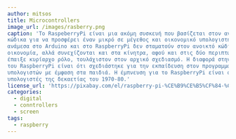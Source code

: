 ```yaml
---
author: mitsos
title: Microcontrollers
image_url: /images/rasberry.png
caption: 'Tο RaspeberryPi είναι μια ακόμη συσκευή που βασίζεται στον ανοικτό
κώδικα για να προσφέρει έναν μικρό σε μέγεθος και οικονομικό υπολογιστή. Οι ομοιότητες
ανάμεσα στο Arduino και στο RaspberryPi δεν σταματούν στον ανοικτό κώδικα και στην
οικονομία, αλλά συνεχίζονται και στα κίνητρα, αφού και στις δύο περιπτώσεις η εκπαίδευση
έπαιξε κυρίαρχο ρόλο, τουλάχιστον στον αρχικό σχεδιασμό. Η διαφορά στην περίπτωση
του RaspberryPi είναι ότι σχεδιάστηκε για την εκπαίδευση στον προγραμματισμό των
υπολογιστών με έμφαση στα παιδιά. Η έμπνευση για το RaspberryPi είναι οι πρώτοι οικιακοί
υπολογιστές της δεκαετίας του 1970-80.'
license_url: 'https://pixabay.com/el/raspberry-pi-%CE%B9%CE%B5%CF%84-%CE%BC%CE%B9%CE%BA%CF%81%CE%BF%CE%B5%CE%BB%CE%B5%CE%B3%CE%BA%CF%84%CE%AE-linux-950490/'
categories:
  - digital
  - conntrollers
  - screen
tags:
  - raspberry
---
```

